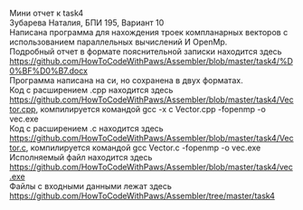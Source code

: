 Мини отчет к task4<br>
Зубарева Наталия, БПИ 195, Вариант 10<br>
Написана программа для нахождения троек компланарных векторов с использованием параллельных вычислений И OpenMp.<br>
Подробный отчет в формате пояснительной записки находится здесь https://github.com/HowToCodeWithPaws/Assembler/blob/master/task4/%D0%BF%D0%B7.docx<br>
Программа написана на си, но сохранена в двух форматах.<br>
Код с расширением .cpp находится здесь https://github.com/HowToCodeWithPaws/Assembler/blob/master/task4/Vector.cpp, компилируется командой gcc -x c Vector.cpp -fopenmp -o vec.exe<br>
Код с расширением .c находится здесь https://github.com/HowToCodeWithPaws/Assembler/blob/master/task4/Vector.c, компилируется командой gcc Vector.c -fopenmp -o vec.exe<br>
Исполняемый файл находится здесь https://github.com/HowToCodeWithPaws/Assembler/blob/master/task4/vec.exe<br>
Файлы с входными данными лежат здесь https://github.com/HowToCodeWithPaws/Assembler/tree/master/task4
